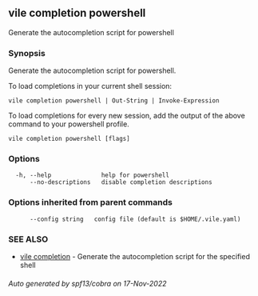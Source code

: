 ## vile completion powershell

Generate the autocompletion script for powershell

### Synopsis

Generate the autocompletion script for powershell.

To load completions in your current shell session:

	vile completion powershell | Out-String | Invoke-Expression

To load completions for every new session, add the output of the above command
to your powershell profile.


```
vile completion powershell [flags]
```

### Options

```
  -h, --help              help for powershell
      --no-descriptions   disable completion descriptions
```

### Options inherited from parent commands

```
      --config string   config file (default is $HOME/.vile.yaml)
```

### SEE ALSO

* [vile completion](vile_completion.md)	 - Generate the autocompletion script for the specified shell

###### Auto generated by spf13/cobra on 17-Nov-2022

